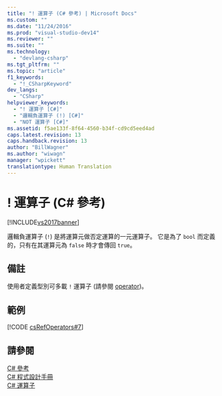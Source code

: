 ```yaml
---
title: "! 運算子 (C# 參考) | Microsoft Docs"
ms.custom: ""
ms.date: "11/24/2016"
ms.prod: "visual-studio-dev14"
ms.reviewer: ""
ms.suite: ""
ms.technology: 
  - "devlang-csharp"
ms.tgt_pltfrm: ""
ms.topic: "article"
f1_keywords: 
  - "!_CSharpKeyword"
dev_langs: 
  - "CSharp"
helpviewer_keywords: 
  - "! 運算子 [C#]"
  - "邏輯負運算子 (!) [C#]"
  - "NOT 運算子 [C#]"
ms.assetid: f5ae133f-8f64-4560-b34f-cd9cd5eed4ad
caps.latest.revision: 13
caps.handback.revision: 13
author: "BillWagner"
ms.author: "wiwagn"
manager: "wpickett"
translationtype: Human Translation
---
```

# ! 運算子 (C# 參考)
[!INCLUDE[vs2017banner](../../../csharp/includes/vs2017banner.md)]

邏輯負運算子 \(`!`\) 是將運算元做否定運算的一元運算子。  它是為了 `bool` 而定義的，只有在其運算元為 `false` 時才會傳回 `true`。  
  
## 備註  
 使用者定義型別可多載 `!` 運算子 \(請參閱 [operator](../../../csharp/language-reference/keywords/operator.md)\)。  
  
## 範例  
 [!CODE [csRefOperators#7](../CodeSnippet/VS_Snippets_VBCSharp/csrefOperators#7)]  
  
## 請參閱  
 [C\# 參考](../../../csharp/language-reference/index.md)   
 [C\# 程式設計手冊](../../../csharp/programming-guide/index.md)   
 [C\# 運算子](../../../csharp/language-reference/operators/index.md)